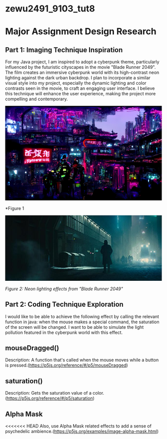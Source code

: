 # zewu2491_9103_tut8

# Major Assignment Design Research

## Part 1: Imaging Technique Inspiration

For my Java project, I am inspired to adopt a cyberpunk theme, particularly influenced by the futuristic cityscapes in the movie "Blade Runner 2049". The film creates an immersive cyberpunk world with its high-contrast neon lighting against the dark urban backdrop. I plan to incorporate a similar visual style into my project, especially the dynamic lighting and color contrasts seen in the movie, to craft an engaging user interface. I believe this technique will enhance the user experience, making the project more compelling and contemporary.


![Cyberpunk Style Example 1](library/a.jpg)

*Figure 1







![Cyberpunk Style Example 2](library/2.jpeg)

*Figure 2: Neon lighting effects from "Blade Runner 2049"*






## Part 2: Coding Technique Exploration

I would like to be able to achieve the following effect by calling the relevant function in java: when the mouse makes a special command, the saturation of the screen will be changed. I want to be able to simulate the light pollution featured in the cyberpunk world with this effect.

## mouseDragged()
Description: A function that's called when the mouse moves while a button is pressed.(https://p5js.org/reference/#/p5/mouseDragged)

## saturation()
Description: Gets the saturation value of a color.(https://p5js.org/reference/#/p5/saturation)



## Alpha Mask
<<<<<<< HEAD
Also, use Alpha Mask related effects to add a sense of psychedelic ambience.(https://p5js.org/examples/image-alpha-mask.html)
